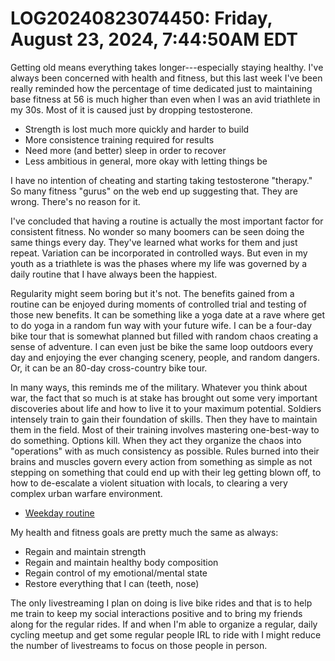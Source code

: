 # LOG20240823074450: Friday, August 23, 2024, 7:44:50AM EDT

Getting old means everything takes longer---especially staying healthy. I've always been concerned with health and fitness, but this last week I've been really reminded how the percentage of time dedicated just to maintaining base fitness at 56 is much higher than even when I was an avid triathlete in my 30s. Most of it is caused just by dropping testosterone.

* Strength is lost much more quickly and harder to build
* More consistence training required for results
* Need more (and better) sleep in order to recover
* Less ambitious in general, more okay with letting things be

I have no intention of cheating and starting taking testosterone "therapy." So many fitness "gurus" on the web end up suggesting that. They are wrong. There's no reason for it.

I've concluded that having a routine is actually the most important factor for consistent fitness. No wonder so many boomers can be seen doing the same things every day. They've learned what works for them and just repeat. Variation can be incorporated in controlled ways. But even in my youth as a triathlete is was the phases where my life was governed by a daily routine that I have always been the happiest.

Regularity might seem boring but it's not. The benefits gained from a routine can be enjoyed during moments of controlled trial and testing of those new benefits. It can be something like a yoga date at a rave where get to do yoga in a random fun way with your future wife. I can be a four-day bike tour that is somewhat planned but filled with random chaos creating a sense of adventure. I can even just be bike the same loop outdoors every day and enjoying the ever changing scenery, people, and random dangers. Or, it can be an 80-day cross-country bike tour.

In many ways, this reminds me of the military. Whatever you think about war, the fact that so much is at stake has brought out some very important discoveries about life and how to live it to your maximum potential. Soldiers intensely train to gain their foundation of skills. Then they have to maintain them in the field. Most of their training involves mastering one-best-way to do something. Options kill. When they act they organize the chaos into "operations" with as much consistency as possible. Rules burned into their brains and muscles govern every action from something as simple as not stepping on something that could end up with their leg getting blown off, to how to de-escalate a violent situation with locals, to clearing a very complex urban warfare environment.

* [Weekday routine](../2661)

My health and fitness goals are pretty much the same as always:

* Regain and maintain strength
* Regain and maintain healthy body composition
* Regain control of my emotional/mental state
* Restore everything that I can (teeth, nose)

The only livestreaming I plan on doing is live bike rides and that is to help me train to keep my social interactions positive and to bring my friends along for the regular rides. If and when I'm able to organize a regular, daily cycling meetup and get some regular people IRL to ride with I might reduce the number of livestreams to focus on those people in person.

